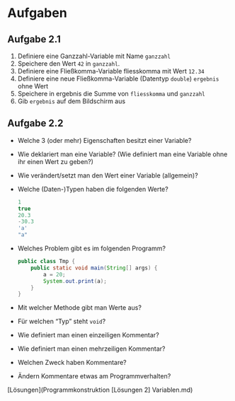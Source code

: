 # Aufgaben

## Aufgabe 2.1

1. Definiere eine Ganzzahl-Variable mit Name `ganzzahl`
2. Speichere den Wert `42` in `ganzzahl`.
3. Definiere eine Fließkomma-Variable fliesskomma mit Wert `12.34`
4. Definiere eine neue Fließkomma-Variable (Datentyp `double`) `ergebnis` ohne Wert
5. Speichere in ergebnis die Summe von `fliesskomma` und `ganzzahl`
6. Gib `ergebnis` auf dem Bildschirm aus

## Aufgabe 2.2

- Welche 3 (oder mehr) Eigenschaften besitzt einer Variable?

- Wie deklariert man eine Variable? (Wie definiert man eine Variable ohne ihr einen Wert zu geben?)

- Wie verändert/setzt man den Wert einer Variable (allgemein)?

- Welche (Daten-)Typen haben die folgenden Werte?

  ```java
  1
  true
  20.3
  -30.3
  'a'
  "a"
  ```

- Welches Problem gibt es im folgenden Programm?

  ```java
  public class Tmp {
      public static void main(String[] args) {
          a = 20;
          System.out.print(a);
      }
  }
  ```

- Mit welcher Methode gibt man Werte aus?

- Für welchen “Typ” steht `void`?

- Wie definiert man einen einzeiligen Kommentar?

- Wie definiert man einen mehrzeiligen Kommentar?

- Welchen Zweck haben Kommentare?

- Ändern Kommentare etwas am Programmverhalten?

[Lösungen](Programmkonstruktion [Lösungen 2] Variablen.md)
